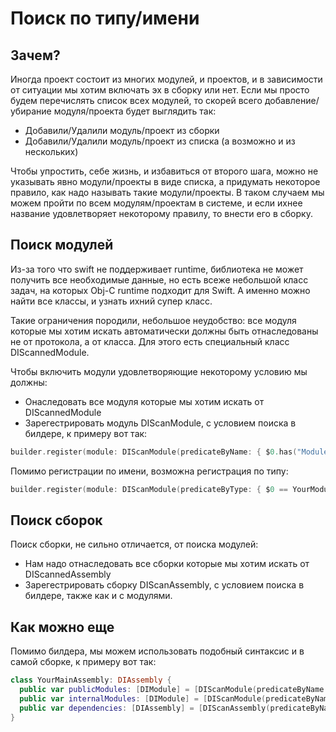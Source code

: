 # Поиск по типу/имени

## Зачем?
Иногда проект состоит из многих модулей, и проектов, и в зависимости от ситуации мы хотим включать эх в сборку или нет. Если мы просто будем перечислять список всех модулей, то скорей всего добавление/убирание модуля/проекта будет выглядить так:
* Добавили/Удалили модуль/проект из сборки
* Добавили/Удалили модуль/проект из списка (а возможно и из нескольких)

Чтобы упростить, себе жизнь, и избавиться от второго шага, можно не указывать явно модули/проекты в виде списка, а придумать некоторое правило, как надо называть такие модули/проекты. В таком случаем мы можем пройти по всем модулям/проектам в системе, и если ихнее название удовлетворяет некоторому правилу, то внести его в сборку.

## Поиск модулей
Из-за того что swift не поддерживает runtime, библиотека не может получить все необходимые данные, но есть всеже небольшой класс задач, на которых Obj-C runtime подходит для Swift. А именно можно найти все классы, и узнать ихний супер класс.

Такие ограничения породили, небольшое неудобство: все модуля которые мы хотим искать автоматически должны быть отнаследованы не от протокола, а от класса. Для этого есть специальный класс DIScannedModule.

Чтобы включить модули удовлетворяющие некоторому условию мы должны:
* Онаследовать все модуля которые мы хотим искать от DIScannedModule
* Зарегестрировать модуль DIScanModule, с условием поиска в билдере, к примеру вот так:
```swift
builder.register(module: DIScanModule(predicateByName: { $0.has("Module") }))
```

Помимо регистрации по имени, возможна регистрация по типу:
```swift
builder.register(module: DIScanModule(predicateByType: { $0 == YourModule.self }))
```

## Поиск сборок
Поиск сборки, не сильно отличается, от поиска модулей:
* Нам надо отнаследовать все сборки которые мы хотим искать от DIScannedAssembly
* Зарегестрировать сборку DIScanAssembly, с условием поиска в билдере, также как и с модулями.

## Как можно еще
Помимо билдера, мы можем использовать подобный синтаксис и в самой сборке, к примеру вот так:
```swift
class YourMainAssembly: DIAssembly {
  public var publicModules: [DIModule] = [DIScanModule(predicateByName: { $0.has("PublicModule") })]
  public var internalModules: [DIModule] = [DIScanModule(predicateByName: { $0.has("InternalModule") })]
  public var dependencies: [DIAssembly] = [DIScanAssembly(predicateByName: { $0.has("Assembly") })]
}
```